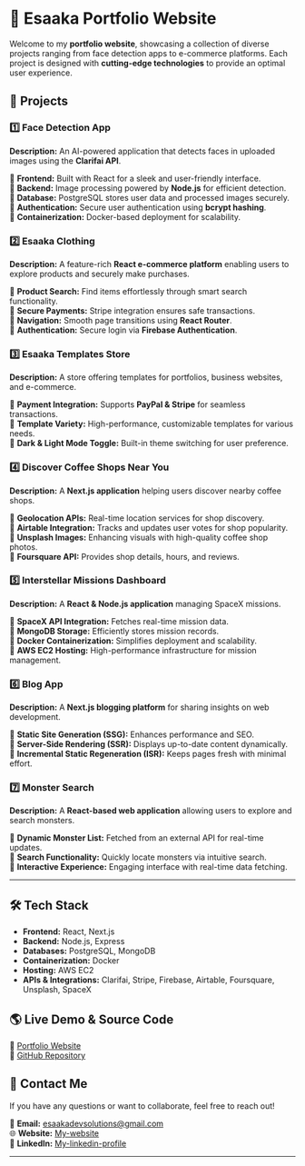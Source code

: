 # 🚀 Esaaka Portfolio Website

Welcome to my **portfolio website**, showcasing a collection of diverse projects ranging from face detection apps to e-commerce platforms. Each project is designed with **cutting-edge technologies** to provide an optimal user experience.

## 📌 Projects

### 1️⃣ Face Detection App
**Description:** An AI-powered application that detects faces in uploaded images using the **Clarifai API**.

🔹 **Frontend:** Built with React for a sleek and user-friendly interface.  
🔹 **Backend:** Image processing powered by **Node.js** for efficient detection.  
🔹 **Database:** PostgreSQL stores user data and processed images securely.  
🔹 **Authentication:** Secure user authentication using **bcrypt hashing**.  
🔹 **Containerization:** Docker-based deployment for scalability.  

### 2️⃣ Esaaka Clothing
**Description:** A feature-rich **React e-commerce platform** enabling users to explore products and securely make purchases.

🔹 **Product Search:** Find items effortlessly through smart search functionality.  
🔹 **Secure Payments:** Stripe integration ensures safe transactions.  
🔹 **Navigation:** Smooth page transitions using **React Router**.  
🔹 **Authentication:** Secure login via **Firebase Authentication**.  

### 3️⃣ Esaaka Templates Store
**Description:** A store offering templates for portfolios, business websites, and e-commerce.

🔹 **Payment Integration:** Supports **PayPal & Stripe** for seamless transactions.  
🔹 **Template Variety:** High-performance, customizable templates for various needs.  
🔹 **Dark & Light Mode Toggle:** Built-in theme switching for user preference.  

### 4️⃣ Discover Coffee Shops Near You
**Description:** A **Next.js application** helping users discover nearby coffee shops.

🔹 **Geolocation APIs:** Real-time location services for shop discovery.  
🔹 **Airtable Integration:** Tracks and updates user votes for shop popularity.  
🔹 **Unsplash Images:** Enhancing visuals with high-quality coffee shop photos.  
🔹 **Foursquare API:** Provides shop details, hours, and reviews.  

### 5️⃣ Interstellar Missions Dashboard
**Description:** A **React & Node.js application** managing SpaceX missions.

🔹 **SpaceX API Integration:** Fetches real-time mission data.  
🔹 **MongoDB Storage:** Efficiently stores mission records.  
🔹 **Docker Containerization:** Simplifies deployment and scalability.  
🔹 **AWS EC2 Hosting:** High-performance infrastructure for mission management.  

### 6️⃣ Blog App
**Description:** A **Next.js blogging platform** for sharing insights on web development.

🔹 **Static Site Generation (SSG):** Enhances performance and SEO.  
🔹 **Server-Side Rendering (SSR):** Displays up-to-date content dynamically.  
🔹 **Incremental Static Regeneration (ISR):** Keeps pages fresh with minimal effort.  

### 7️⃣ Monster Search
**Description:** A **React-based web application** allowing users to explore and search monsters.

🔹 **Dynamic Monster List:** Fetched from an external API for real-time updates.  
🔹 **Search Functionality:** Quickly locate monsters via intuitive search.  
🔹 **Interactive Experience:** Engaging interface with real-time data fetching.  

---

## 🛠 Tech Stack
- **Frontend:** React, Next.js  
- **Backend:** Node.js, Express  
- **Databases:** PostgreSQL, MongoDB  
- **Containerization:** Docker  
- **Hosting:** AWS EC2  
- **APIs & Integrations:** Clarifai, Stripe, Firebase, Airtable, Foursquare, Unsplash, SpaceX  

## 🌎 Live Demo & Source Code
🔗 [Portfolio Website](https://demosus.github.io/esaaka-dev-solution/)  
🔗 [GitHub Repository](https://github.com/DEmosus/esaaka-dev-solution)

## 📩 Contact Me
If you have any questions or want to collaborate, feel free to reach out!  

📧 **Email:** esaakadevsolutions@gmail.com  
🌐 **Website:** [My-website](https://demosus.github.io/esaaka-dev-solution/)  
💼 **LinkedIn:** [My-linkedin-profile](www.linkedin.com/in/isaac-ikimi-2203bb322)

---

